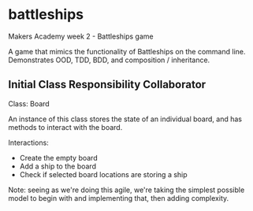 # battleships
Makers Academy week 2 - Battleships game

A game that mimics the functionality of Battleships on the command line. Demonstrates OOD, TDD, BDD, and composition / inheritance.

## Initial Class Responsibility Collaborator

Class: Board

An instance of this class stores the state of an individual board, and has methods to interact with the board.

Interactions:

* Create the empty board
* Add a ship to the board
* Check if selected board locations are storing a ship

Note: seeing as we're doing this agile, we're taking the simplest possible model to begin with and implementing that, then adding complexity.
